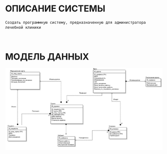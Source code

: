 # ОПИСАНИЕ СИСТЕМЫ

```
Cоздать программную систему, предназначенную для администратора лечебной клиники
```

<br/>

# МОДЕЛЬ ДАННЫХ
![схема](/1.jpg)